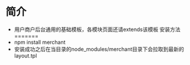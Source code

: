 简介
=======
+ 用户商户后台通用的基础模板，各模块页面还请extends该模板
安装方法
=======
+ npm install merchant
+ 安装成功之后在当目录的node_modules/merchant目录下会拉取到最新的layout.tpl

